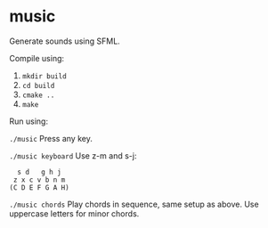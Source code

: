 # music
Generate sounds using SFML.

Compile using:

1. `mkdir build`
2. `cd build`
3. `cmake ..`
4. `make`

Run using:

`./music`
Press any key.

`./music keyboard`
Use z-m and s-j:

```
  s d   g h j
 z x c v b n m
(C D E F G A H)
```

`./music chords`
Play chords in sequence, same setup as above. Use uppercase letters for minor chords.
